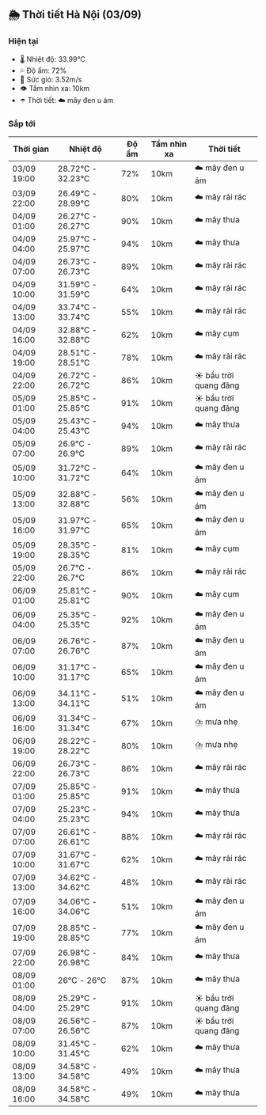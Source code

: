 ## 🌦️ Thời tiết Hà Nội (03/09)

### Hiện tại

- 🌡️ Nhiệt độ: 33.99℃
- 💦 Độ ẩm: 72%
- 💨 Sức gió: 3.52m/s
- 👁️ Tầm nhìn xa: 10km
- ☂️ Thời tiết: ☁️ mây đen u ám

### Sắp tới

| Thời gian | Nhiệt độ | Độ ẩm | Tầm nhìn xa | Thời tiết |
| --- | --- | --- | --- | --- |
| 03/09 19:00 | 28.72℃ - 32.23℃ | 72% | 10km | ☁️ mây đen u ám |
| 03/09 22:00 | 26.49℃ - 28.99℃ | 80% | 10km | ☁️ mây rải rác |
| 04/09 01:00 | 26.27℃ - 26.27℃ | 90% | 10km | ☁️ mây thưa |
| 04/09 04:00 | 25.97℃ - 25.97℃ | 94% | 10km | ☁️ mây thưa |
| 04/09 07:00 | 26.73℃ - 26.73℃ | 89% | 10km | ☁️ mây rải rác |
| 04/09 10:00 | 31.59℃ - 31.59℃ | 64% | 10km | ☁️ mây rải rác |
| 04/09 13:00 | 33.74℃ - 33.74℃ | 55% | 10km | ☁️ mây rải rác |
| 04/09 16:00 | 32.88℃ - 32.88℃ | 62% | 10km | ☁️ mây cụm |
| 04/09 19:00 | 28.51℃ - 28.51℃ | 78% | 10km | ☁️ mây rải rác |
| 04/09 22:00 | 26.72℃ - 26.72℃ | 86% | 10km | ☀️ bầu trời quang đãng |
| 05/09 01:00 | 25.85℃ - 25.85℃ | 91% | 10km | ☀️ bầu trời quang đãng |
| 05/09 04:00 | 25.43℃ - 25.43℃ | 94% | 10km | ☁️ mây thưa |
| 05/09 07:00 | 26.9℃ - 26.9℃ | 89% | 10km | ☁️ mây rải rác |
| 05/09 10:00 | 31.72℃ - 31.72℃ | 64% | 10km | ☁️ mây đen u ám |
| 05/09 13:00 | 32.88℃ - 32.88℃ | 56% | 10km | ☁️ mây đen u ám |
| 05/09 16:00 | 31.97℃ - 31.97℃ | 65% | 10km | ☁️ mây đen u ám |
| 05/09 19:00 | 28.35℃ - 28.35℃ | 81% | 10km | ☁️ mây cụm |
| 05/09 22:00 | 26.7℃ - 26.7℃ | 86% | 10km | ☁️ mây rải rác |
| 06/09 01:00 | 25.81℃ - 25.81℃ | 90% | 10km | ☁️ mây cụm |
| 06/09 04:00 | 25.35℃ - 25.35℃ | 92% | 10km | ☁️ mây đen u ám |
| 06/09 07:00 | 26.76℃ - 26.76℃ | 87% | 10km | ☁️ mây đen u ám |
| 06/09 10:00 | 31.17℃ - 31.17℃ | 65% | 10km | ☁️ mây đen u ám |
| 06/09 13:00 | 34.11℃ - 34.11℃ | 51% | 10km | ☁️ mây đen u ám |
| 06/09 16:00 | 31.34℃ - 31.34℃ | 67% | 10km | ⛈️ mưa nhẹ |
| 06/09 19:00 | 28.22℃ - 28.22℃ | 80% | 10km | ⛈️ mưa nhẹ |
| 06/09 22:00 | 26.73℃ - 26.73℃ | 86% | 10km | ☁️ mây rải rác |
| 07/09 01:00 | 25.85℃ - 25.85℃ | 91% | 10km | ☁️ mây thưa |
| 07/09 04:00 | 25.23℃ - 25.23℃ | 94% | 10km | ☁️ mây thưa |
| 07/09 07:00 | 26.61℃ - 26.61℃ | 88% | 10km | ☁️ mây rải rác |
| 07/09 10:00 | 31.67℃ - 31.67℃ | 62% | 10km | ☁️ mây rải rác |
| 07/09 13:00 | 34.62℃ - 34.62℃ | 48% | 10km | ☁️ mây rải rác |
| 07/09 16:00 | 34.06℃ - 34.06℃ | 51% | 10km | ☁️ mây đen u ám |
| 07/09 19:00 | 28.85℃ - 28.85℃ | 77% | 10km | ☁️ mây đen u ám |
| 07/09 22:00 | 26.98℃ - 26.98℃ | 84% | 10km | ☁️ mây thưa |
| 08/09 01:00 | 26℃ - 26℃ | 87% | 10km | ☁️ mây thưa |
| 08/09 04:00 | 25.29℃ - 25.29℃ | 91% | 10km | ☀️ bầu trời quang đãng |
| 08/09 07:00 | 26.56℃ - 26.56℃ | 87% | 10km | ☀️ bầu trời quang đãng |
| 08/09 10:00 | 31.45℃ - 31.45℃ | 62% | 10km | ☁️ mây thưa |
| 08/09 13:00 | 34.58℃ - 34.58℃ | 49% | 10km | ☁️ mây thưa |
| 08/09 16:00 | 34.58℃ - 34.58℃ | 49% | 10km | ☁️ mây thưa |
